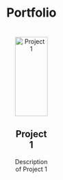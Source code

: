 # Portfolio
  <style>
    .matrix {
      display: grid;
      grid-template-columns: repeat(4, 1fr);
      grid-gap: 20px;
    }

    .project {
      text-align: center;
      padding: 20px;
    }

    .project img {
      width: 100%;
      height: auto;
    }
  </style>
</head>
<body>
  <div class="matrix">
    <div class="project">
      <img src="image1.jpg" alt="Project 1">
      <h2>Project 1</h2>
      <p>Description of Project 1</p>
    </div>
    </div>
